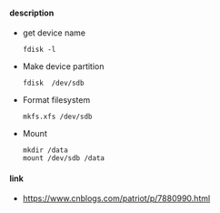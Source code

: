 #### description

- get device name

  ```
  fdisk -l
  ```

- Make device partition

  ```
  fdisk  /dev/sdb
  ```

- Format filesystem

  ```
  mkfs.xfs /dev/sdb
  ```

- Mount

  ```
  mkdir /data
  mount /dev/sdb /data
  ```

#### link

- https://www.cnblogs.com/patriot/p/7880990.html


